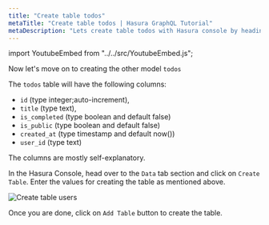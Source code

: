 ```yaml
---
title: "Create table todos"
metaTitle: "Create table todos | Hasura GraphQL Tutorial"
metaDescription: "Lets create table todos with Hasura console by heading to Data tab and clicking on Create table"
---
```


import YoutubeEmbed from "../../src/YoutubeEmbed.js";

<YoutubeEmbed link="https://www.youtube.com/embed/u-5n4gKQQnw" />

Now let's move on to creating the other model `todos`

The `todos` table will have the following columns:

- `id` (type integer;auto-increment), 
- `title` (type text), 
- `is_completed` (type boolean and default false)
- `is_public` (type boolean and default false)
- `created_at` (type timestamp and default now())
- `user_id` (type text) 

The columns are mostly self-explanatory.

In the Hasura Console, head over to the `Data` tab section and click on `Create Table`. Enter the values for creating the table as mentioned above.

![Create table users](https://graphql-engine-cdn.hasura.io/learn-hasura/assets/graphql-hasura/create-table-todos.png)

Once you are done, click on `Add Table` button to create the table.